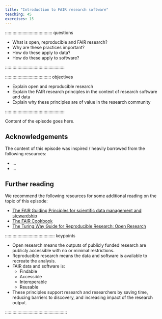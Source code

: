 ```yaml
---
title: "Introduction to FAIR research software"
teaching: 45
exercises: 15
---
```


:::::::::::::::::::::::::::::::::::::: questions 

- What is open, reproducible and FAIR research?
- Why are these practices important?
- How do these apply to data?
- How do these apply to software?

::::::::::::::::::::::::::::::::::::::::::::::::

::::::::::::::::::::::::::::::::::::: objectives

- Explain open and reproducible research
- Explain the FAIR research principles in the context of research software and data
- Explain why these principles are of value in the research community 

::::::::::::::::::::::::::::::::::::::::::::::::


Content of the episode goes here.


## Acknowledgements

The content of this episode was inspired / heavily borrowed from the following resources:

- ...
- ...

## Further reading

We recommend the following resources for some additional reading on the topic of this episode:

- [The FAIR Guiding Principles for scientific data management and stewardship](https://www.nature.com/articles/sdata201618)
- [The FAIR Cookbook](https://faircookbook.elixir-europe.org/content/home.html)
- [The Turing Way Guide for Reproducible Research: Open Research](https://the-turing-way.netlify.app/reproducible-research/open)



:::::::::::::::::::::::::::::::::::::::: keypoints

- Open research means the outputs of publicly funded research are publicly accessible with no or minimal restrictions.
- Reproducible research means the data and software is available to recreate the analysis.
- FAIR data and software is:
  - Findable
  - Accessible
  - Interoperable
  - Reusable
- These principles support research and researchers by saving time, reducing barriers to discovery, and increasing impact of the research output.


::::::::::::::::::::::::::::::::::::::::::::::::::
